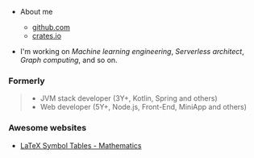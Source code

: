 
* About me
  - [github.com](https://github.com/haoxins)
  - [crates.io](https://crates.io/users/haoxins)

* I'm working on
  *Machine learning engineering*,
  *Serverless architect*,
  *Graph computing*,
  and so on.

### Formerly

> - JVM stack developer (3Y+, Kotlin, Spring and others)
> - Web developer (5Y+, Node.js, Front-End, MiniApp and others)

### Awesome websites

* [LaTeX Symbol Tables - Mathematics](https://wikieducator.org/Help:LaTeX_Symbol_Tables_-_Mathematics)
